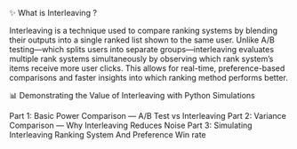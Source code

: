 ✨ What is Interleaving ?

Interleaving is a technique used to compare ranking systems by blending their outputs into a single ranked list shown to the same user. Unlike A/B testing—which splits users into separate groups—interleaving evaluates multiple rank systems simultaneously by observing which rank system’s items receive more user clicks. This allows for real-time, preference-based comparisons and faster insights into which ranking method performs better.

📊 Demonstrating the Value of Interleaving with Python Simulations

Part 1: Basic Power Comparison — A/B Test vs Interleaving
Part 2: Variance Comparison — Why Interleaving Reduces Noise
Part 3: Simulating Interleaving Ranking System And Preference Win rate
